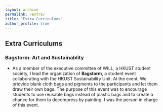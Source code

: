 ```yaml
---
layout: archive
permalink: /extra/
title: "Extra Curriculums"
author_profile: true
---
```


## Extra Curriculums

### Bagstorm: Art and Sustainablity

* As a member of the executive committee of WILL, a HKUST student society, I lead the organization of **Bagstorm**, a student event collaborating with the HKUST Sustainability Unit. At the event, We priovide blank cloth bags and pigments to the participants and let them draw their own bags. The purpose of this event was to encourage students to use reusable bags instead of plastic bags and to create a chance for them to decompress by painting. I was the person in charge of this event.